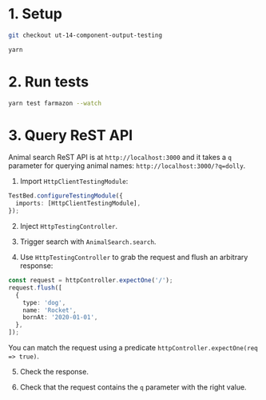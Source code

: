 # 1. Setup

```sh
git checkout ut-14-component-output-testing

yarn
```

# 2. Run tests

```sh
yarn test farmazon --watch
```

# 3. Query ReST API

Animal search ReST API is at `http://localhost:3000` and it takes a `q` parameter for querying animal names: `http://localhost:3000/?q=dolly`.

1. Import `HttpClientTestingModule`:

```typescript
TestBed.configureTestingModule({
  imports: [HttpClientTestingModule],
});
```

2. Inject `HttpTestingController`.

3. Trigger search with `AnimalSearch.search`.

4. Use `HttpTestingController` to grab the request and flush an arbitrary response:

```typescript
const request = httpController.expectOne('/');
request.flush([
  {
    type: 'dog',
    name: 'Rocket',
    bornAt: '2020-01-01',
  },
]);
```

You can match the request using a predicate `httpController.expectOne(req => true)`.

5. Check the response.

6. Check that the request contains the `q` parameter with the right value.

